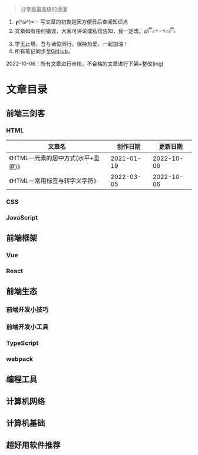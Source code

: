 > 分享是最高级的浪漫

1. ┏(\^ω\^)=☞ 写文章的初衷是因方便日后查阅知识点
2. 文章如有任何错误，大家可评论或私信告知，我一定改。໒꒰ྀི∩˃ ᵕ ˂∩꒱ྀི১
3. 学无止境，吾与诸位同行，保持热爱，一起加油！
4. 所有笔记同步至[GitHub](https://github.com/shiqiverycool/Note)。

2022-10-06：所有文章进行审核，不合格的文章进行下架+整改(ing)

# 文章目录

## 前端三剑客

### HTML

| 文章名                             | 创作日期   | 更新日期   |
| ---------------------------------- | ---------- | ---------- |
| 《HTML—元素的居中方式(水平+垂直)》 | 2021-01-19 | 2022-10-06 |
| 《HTML—常用标签与转字义字符》      | 2022-03-05 | 2022-10-06 |

### CSS

### JavaScript

## 前端框架

### Vue

### React

## 前端生态

### 前端开发小技巧

### 前端开发小工具

### TypeScript

### webpack

## 编程工具

## 计算机网络

## 计算机基础

## 超好用软件推荐
